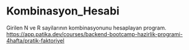 # Kombinasyon_Hesabi
Girilen N ve R sayilarının kombinasyonunu hesaplayan program.  https://app.patika.dev/courses/backend-bootcamp-hazirlik-programi-4hafta/pratik-faktoriyel
